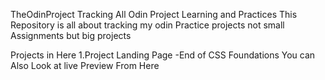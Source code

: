  TheOdinProject
Tracking All Odin Project Learning and Practices
This Repository is all about tracking my odin Practice projects 
not small Assignments but big projects 

Projects in Here 
1.Project Landing Page -End of CSS Foundations 
    You can Also Look at live Preview From Here 


   
